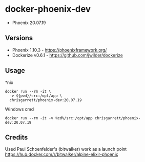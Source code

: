 # docker-phoenix-dev

* Phoenix 20.07.19

## Versions
- Phoenix 1.10.3 - https://phoenixframework.org/
- Dockerize v0.6.1 - https://github.com/jwilder/dockerize

## Usage

*nix
```
docker run --rm -it \
  -v ${pwd}/src:/opt/app \
  chrisgarrett/phoenix-dev:20.07.19 
```

Windows cmd
```
docker run --rm -it -v %cd%/src:/opt/app chrisgarrett/phoenix-dev:20.07.19 
```


## Credits

Used Paul Schoenfelder's (bitwalker) work as a launch point https://hub.docker.com/r/bitwalker/alpine-elixir-phoenix

